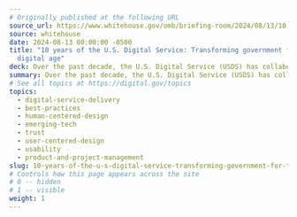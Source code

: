 ```yaml
---
# Originally published at the following URL
source_url: https://www.whitehouse.gov/omb/briefing-room/2024/08/13/10-years-of-the-u-s-digital-service-transforming-government-for-the-digital-age/
source: whitehouse
date: 2024-08-13 00:00:00 -0500
title: "10 years of the U.S. Digital Service: Transforming government for the
  digital age"
deck: Over the past decade, the U.S. Digital Service (USDS) has collaborated with more than 30 federal agencies to create user-friendly, reliable, and seamless digital experiences. Their work prioritizing human-centered design and engineering includes improving services for veterans with Veterans Affairs, launching the Internal Revenue Service Direct File Pilot, and supporting the Centers for Disease Control and Prevention during the COVID-19 pandemic. Looking ahead, USDS remains committed to building trust, fostering innovation, and scaling digital capacity across the federal government, ensuring better service for all Americans.
summary: Over the past decade, the U.S. Digital Service (USDS) has collaborated with more than 30 federal agencies to create user-friendly, reliable, and seamless digital experiences. Their work prioritizing human-centered design and engineering includes improving services for veterans with Veterans Affairs, launching the Internal Revenue Service Direct File Pilot, and supporting the Centers for Disease Control and Prevention during the COVID-19 pandemic. Looking ahead, USDS remains committed to building trust, fostering innovation, and scaling digital capacity across the federal government, ensuring better service for all Americans.
# See all topics at https://digital.gov/topics
topics:
  - digital-service-delivery
  - best-practices
  - human-centered-design
  - emerging-tech
  - trust
  - user-centered-design
  - usability
  - product-and-project-management
slug: 10-years-of-the-u-s-digital-service-transforming-government-for-the-digital-age
# Controls how this page appears across the site
# 0 -- hidden
# 1 -- visible
weight: 1
---
```


